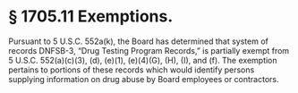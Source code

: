 # § 1705.11   Exemptions.

Pursuant to 5 U.S.C. 552a(k), the Board has determined that system of records DNFSB-3, “Drug Testing Program Records,” is partially exempt from 5 U.S.C. 552(a)(c)(3), (d), (e)(1), (e)(4)(G), (H), (I), and (f). The exemption pertains to portions of these records which would identify persons supplying information on drug abuse by Board employees or contractors.




